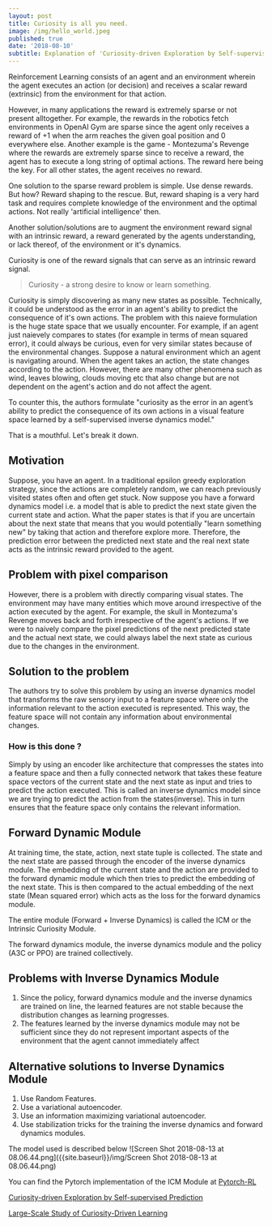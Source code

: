 ```yaml
---
layout: post
title: Curiosity is all you need.
image: /img/hello_world.jpeg
published: true
date: '2018-08-10'
subtitle: Explanation of 'Curiosity-driven Exploration by Self-supervised Prediction'
---
```

Reinforcement Learning consists of an agent and an environment wherein the agent executes an action (or decision) and receives a scalar reward (extrinsic) from the environment for that action.

However, in many applications the reward is extremely sparse or not present alltogether.
For example, the rewards in the robotics fetch environments in OpenAI Gym are sparse since the agent only receives a reward of +1 when the arm reaches the given goal position and 0 everywhere else.
Another example is the game - Montezuma's Revenge where the rewards are extremely sparse since to receive a reward, the agent has to execute a long string of optimal actions. The reward here being the key. For all other states, the agent receives no reward.

One solution to the sparse reward problem is simple. Use dense rewards. 
But how? 
Reward shaping to the rescue.
But, reward shaping is a very hard task and requires complete knowledge of the environment and the optimal actions. Not really 'artificial intelligence' then.

Another solution/solutions are to augment the environment reward signal with an intrinsic reward, a reward generated by the agents understanding, or lack thereof, of the environment or it's dynamics.

Curiosity is one of the reward signals that can serve as an intrinsic reward signal.

> Curiosity - a strong desire to know or learn something.

Curiosity is simply discovering as many new states as possible. 
Technically, it could be understood as the error in an agent's ability to predict the consequence of it's own actions.
The problem with this naieve formulation is the huge state space that we usually encounter. 
For example, if an agent just naievely compares to states (for example in terms of mean squared error), it could always be curious, even for very similar states because of the environmental changes. 
Suppose a natural environment which an agent is navigating around. When the agent takes an action, the state changes according to the action. However, there are many other phenomena such as wind, leaves blowing, clouds moving etc that also change but are not dependent on the agent's action and do not affect the agent.

To counter this, the authors formulate "curiosity as the error in an agent’s ability to predict
the consequence of its own actions in a visual feature space learned by a self-supervised
inverse dynamics model."

That is a mouthful. Let's break it down.

## Motivation
Suppose, you have an agent. In a traditional epsilon greedy exploration strategy, since the actions are completely random, we can reach previously visited states often and often get stuck. 
Now suppose you have a forward dynamics model i.e. a model that is able to predict the next state given the current state and action. What the paper states is that if you are uncertain about the next state that means that you would potentially "learn something new" by taking that action and therefore explore more. Therefore, the prediction error between the predicted next state and the real next state acts as the intrinsic reward provided to the agent.

## Problem with pixel comparison
However, there is a problem with directly comparing visual states. The environment may have many entities which move around irrespective of the action executed by the agent. For example, the skull in Montezuma's Revenge moves back and forth irrespective of the agent's actions. If we were to naively compare the pixel predictions of the next predicted state and the actual next state, we could always label the next state as curious due to the changes in the environment.

## Solution to the problem
The authors try to solve this problem by using an inverse dynamics model that transforms the raw sensory input to a feature space where only the information relevant to the action executed is represented. This way, the feature space will not contain any information about environmental changes. 
### How is this done ?
Simply by using an encoder like architecture that compresses the states into a feature space and then a fully connected network that takes these feature space vectors of the current state and the next state as input and tries to predict the action executed. This is called an inverse dynamics model since we are trying to predict the action from the states(inverse). This in turn ensures that the feature space only contains the relevant information.

## Forward Dynamic Module
At training time, the state, action, next state tuple is collected. The state and the next state are passed through the encoder of the inverse dynamics module. The embedding of the current state and the action are provided to the forward dynamic module which then tries to predict the embedding of the next state. This is then compared to the actual embedding of the next state (Mean squared error) which acts as the loss for the forward dynamics module.

The entire module (Forward + Inverse Dynamics) is called the ICM or the Intrinsic Curiosity Module.

The forward dynamics module, the inverse dynamics module and the policy (A3C or PPO) are trained collectively. 

## Problems with Inverse Dynamics Module
1. Since the policy, forward dynamics module and the inverse dynamics are trained on line, the learned features are not stable because the distribution changes as learning progresses.
2. The features learned by the inverse dynamics module may not be sufficient since they do not represent important aspects of the environment that the agent cannot immediately affect

## Alternative solutions to Inverse Dynamics Module
1. Use Random Features.
2. Use a variational autoencoder.
3. Use an information maximizing variational autoencoder.
4. Use stabilization tricks for the training the inverse dynamics and forward dynamics modules.



The model used is described below 
![Screen Shot 2018-08-13 at 08.06.44.png]({{site.baseurl}}/img/Screen Shot 2018-08-13 at 08.06.44.png)



You can find the Pytorch implementation of the ICM Module at
[Pytorch-RL](https://github.com/navneet-nmk/pytorch-rl)

[ Curiosity-driven Exploration by Self-supervised Prediction](https://arxiv.org/abs/1705.05363)

[Large-Scale Study of Curiosity-Driven Learning](https://arxiv.org/pdf/1808.04355.pdf)
